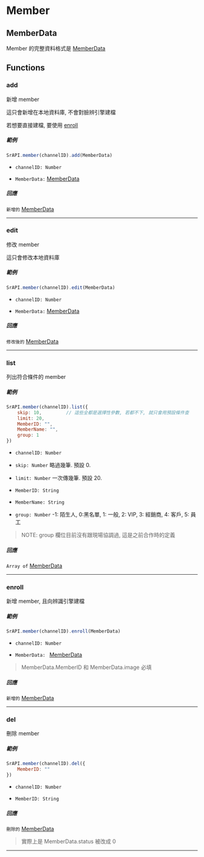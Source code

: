 # Member

## MemberData

Member 的完整資料格式是 [MemberData](https://github.com/Org08/sdb-nexus/blob/master/docs/API/SrAPI/MemberData.md)

## Functions

### add

新增 member

這只會新增在本地資料庫, 不會對臉辨引擎建檔

若想要直接建檔, 要使用 [enroll](https://github.com/Org08/sdb-nexus/blob/master/docs/API/SrAPI/Member.md#enroll) 

##### 範例

```javascript
SrAPI.member(channelID).add(MemberData)
```

- `channelID: Number`

- `MemberData:` [MemberData](https://github.com/Org08/sdb-nexus/blob/master/docs/API/SrAPI/MemberData.md)


##### 回應

`新增的` [MemberData](https://github.com/Org08/sdb-nexus/blob/master/docs/API/SrAPI/MemberData.md)

---

### edit

修改 member

這只會修改本地資料庫

##### 範例

```javascript
SrAPI.member(channelID).edit(MemberData)
```

- `channelID: Number`

- `MemberData:` [MemberData](https://github.com/Org08/sdb-nexus/blob/master/docs/API/SrAPI/MemberData.md)


##### 回應

`修改後的` [MemberData](https://github.com/Org08/sdb-nexus/blob/master/docs/API/SrAPI/MemberData.md)

---

### list

列出符合條件的 member

##### 範例

```javascript
SrAPI.member(channelID).list({
    skip: 10,         // 這些全都是選擇性參數, 若都不下, 就只會用預設條件查 
    limit: 20,
    MemberID: "",
    MemberName: "",
    group: 1
})
```

- `channelID: Number`

- `skip: Number` 略過幾筆. 預設 0.

- `limit: Number` 一次傳幾筆. 預設 20.

- `MemberID: String` 

- `MemberName: String` 

- `group: Number` -1: 陌生人, 0:黑名單, 1: 一般, 2: VIP, 3: 經銷商, 4: 客戶, 5: 員工

> NOTE: group 欄位目前沒有跟現場協調過, 這是之前合作時的定義

##### 回應

`Array of` [MemberData](https://github.com/Org08/sdb-nexus/blob/master/docs/API/SrAPI/MemberData.md)

---

### enroll

新增 member, 且向辨識引擎建檔

##### 範例

```javascript
SrAPI.member(channelID).enroll(MemberData)
```

- `channelID: Number`

- `MemberData: ` [MemberData](https://github.com/Org08/sdb-nexus/blob/master/docs/API/SrAPI/MemberData.md)

> MemberData.MemberID 和 MemberData.image 必填

##### 回應

`新增的` [MemberData](https://github.com/Org08/sdb-nexus/blob/master/docs/API/SrAPI/MemberData.md)

---

### del

刪除 member

##### 範例

```javascript
SrAPI.member(channelID).del({
    MemberID: ""
})
```

- `channelID: Number`

- `MemberID: String` 

##### 回應

`刪除的` [MemberData](https://github.com/Org08/sdb-nexus/blob/master/docs/API/SrAPI/MemberData.md)

> 實際上是 MemberData.status 被改成 0

---
